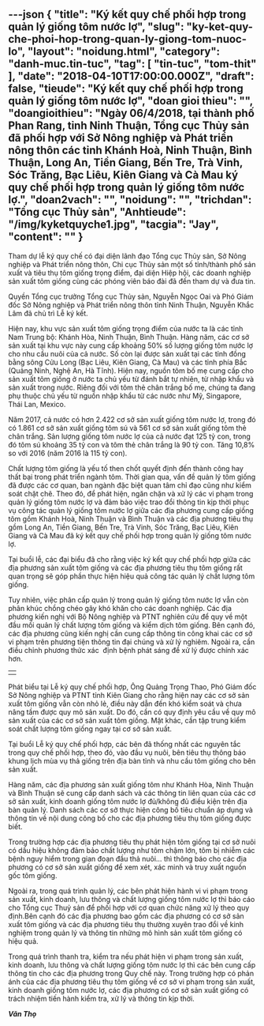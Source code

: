 ---json
{
    "title": "Ký kết quy chế phối hợp trong quản lý giống tôm nước lợ",
    "slug": "ky-ket-quy-che-phoi-hop-trong-quan-ly-giong-tom-nuoc-lo",
    "layout": "noidung.html",
    "category": "danh-muc.tin-tuc",
    "tag": [
        "tin-tuc",
        "tom-thit"
    ],
    "date": "2018-04-10T17:00:00.000Z",
    "draft": false,
    "tieude": "Ký kết quy chế phối hợp trong quản lý giống tôm nước lợ",
    "doan gioi thieu": "",
    "doangioithieu": "Ngày 06/4/2018, tại thành phố Phan Rang, tỉnh Ninh Thuận, Tổng cục Thủy sản đã phối hợp với Sở Nông nghiệp và Phát triển nông thôn các tỉnh Khánh Hoà, Ninh Thuận, Bình Thuận, Long An, Tiền Giang, Bến Tre, Trà Vinh, Sóc Trăng, Bạc Liêu, Kiên Giang và Cà Mau ký quy chế phối hợp trong quản lý giống tôm nước lợ.",
    "doan2vach": "",
    "noidung": "",
    "trichdan": "Tổng cục Thủy sản",
    "Anhtieude": "/img/kyketquyche1.jpg",
    "tacgia": "Jay",
    "__content__": ""
}
---
<p><span style="font-size:14px">Tham dự lễ k&yacute; quy chế c&oacute; đại diện l&atilde;nh đạo Tổng cục Thủy sản, Sở N&ocirc;ng nghiệp v&agrave; Ph&aacute;t triển n&ocirc;ng th&ocirc;n, Chi cục Thủy sản một số tỉnh/th&agrave;nh phố sản xuất v&agrave; ti&ecirc;u thụ t&ocirc;m giống trọng điểm, đại diện Hiệp hội, c&aacute;c doanh nghiệp sản xuất t&ocirc;m giống c&ugrave;ng c&aacute;c ph&oacute;ng vi&ecirc;n b&aacute;o đ&agrave;i đ&atilde; đến tham dự v&agrave; đưa tin.</span></p>

<p><span style="font-size:14px">Quyền Tổng cục trưởng Tổng cục Thủy sản, Nguyễn Ngọc Oai v&agrave; Ph&oacute; Gi&aacute;m đốc Sở N&ocirc;ng nghiệp v&agrave; Ph&aacute;t triển n&ocirc;ng th&ocirc;n tỉnh Ninh Thuận, Nguyễn Khắc L&acirc;m đ&atilde; chủ tr&igrave; Lễ k&yacute; kết.</span></p>

<p><span style="font-size:14px">Hiện nay, khu vực sản xuất t&ocirc;m giống trọng điểm của nước ta l&agrave; c&aacute;c tỉnh Nam Trung bộ: Kh&aacute;nh H&ograve;a, Ninh Thuận, B&igrave;nh Thuận. H&agrave;ng năm, c&aacute;c cơ sở sản xuất tại khu vực n&agrave;y cung cấp khoảng 50% số lượng giống t&ocirc;m nước lợ cho nhu cầu nu&ocirc;i của cả nước. Số c&ograve;n lại được sản xuất tại c&aacute;c tỉnh đồng bằng s&ocirc;ng Cửu Long (Bạc Li&ecirc;u, Ki&ecirc;n Giang, C&agrave; Mau) v&agrave; c&aacute;c tỉnh ph&iacute;a Bắc (Quảng Ninh, Nghệ An, H&agrave; Tĩnh). Hiện nay, nguồn t&ocirc;m bố mẹ cung cấp cho sản xuất t&ocirc;m giống ở nước ta chủ yếu từ đ&aacute;nh bắt tự nhi&ecirc;n, từ nhập khẩu v&agrave; sản xuất trong nước. Ri&ecirc;ng đối với t&ocirc;m thẻ ch&acirc;n trắng bố mẹ, ch&uacute;ng ta đang phụ thuộc chủ yếu từ nguồn nhập khẩu từ c&aacute;c nước như Mỹ, Singapore, Th&aacute;i Lan, Mexico.</span></p>

<p><span style="font-size:14px">Năm 2017, cả nước c&oacute; hơn 2.422 cơ sở sản xuất giống t&ocirc;m nước lợ, trong đ&oacute; c&oacute; 1.861 cơ sở sản xuất giống t&ocirc;m s&uacute; v&agrave; 561 cơ sở sản xuất giống t&ocirc;m thẻ ch&acirc;n trắng. Sản lượng giống t&ocirc;m nước lợ của cả nước đạt 125 tỷ con, trong đ&oacute; t&ocirc;m s&uacute; khoảng 35 tỷ con v&agrave; t&ocirc;m thẻ ch&acirc;n trắng l&agrave; 90 tỷ con. Tăng 10,8% so với 2016 (năm 2016 l&agrave; 115 tỷ con).</span></p>

<p><span style="font-size:14px">Chất lượng t&ocirc;m giống l&agrave; yếu tố then chốt quyết định đến th&agrave;nh c&ocirc;ng hay thất bại trong ph&aacute;t triển ng&agrave;nh t&ocirc;m. Thời gian qua, vấn đề quản l&yacute; t&ocirc;m giống đ&atilde; được c&aacute;c cơ quan, ban ng&agrave;nh đặc biệt quan t&acirc;m chỉ đạo cũng như kiểm so&aacute;t chặt chẽ. Theo đ&oacute;, để ph&aacute;t hiện, ngăn chặn v&agrave; xử l&yacute; c&aacute;c vi phạm trong quản l&yacute; giống t&ocirc;m nước lợ v&agrave; đảm bảo việc trao đổi th&ocirc;ng tin kịp thời phục vụ c&ocirc;ng t&aacute;c quản l&yacute; giống t&ocirc;m nước lợ giữa c&aacute;c địa phương cung cấp giống t&ocirc;m gồm Kh&aacute;nh Ho&agrave;, Ninh Thuận v&agrave; B&igrave;nh Thuận v&agrave; c&aacute;c địa phương ti&ecirc;u thụ gồm Long An, Tiền Giang, Bến Tre, Tr&agrave; Vinh, S&oacute;c Trăng, Bạc Li&ecirc;u, Ki&ecirc;n Giang v&agrave; C&agrave; Mau đ&atilde; k&yacute; kết quy chế phối hợp trong quản l&yacute; giống t&ocirc;m nước lợ.</span></p>

<p><span style="font-size:14px">Tại buổi lễ, c&aacute;c đại biểu đ&atilde; cho rằng việc k&yacute; kết quy chế phối hợp giữa c&aacute;c địa phương sản xuất t&ocirc;m giống v&agrave; c&aacute;c địa phương ti&ecirc;u thụ t&ocirc;m giống rất quan trọng sẽ g&oacute;p phần thực hiện hiệu quả c&ocirc;ng t&aacute;c quản l&yacute; chất lượng t&ocirc;m giống.</span></p>

<p><span style="font-size:14px">Tuy nhi&ecirc;n, việc ph&acirc;n cấp quản l&yacute; trong quản l&yacute; giống t&ocirc;m nước lợ vẫn c&ograve;n ph&acirc;n kh&uacute;c chồng ch&eacute;o g&acirc;y kh&oacute; khăn cho c&aacute;c doanh nghiệp. C&aacute;c địa phương kiến nghị với Bộ N&ocirc;ng nghiệp v&agrave; PTNT nghi&ecirc;n cứu để quy về một đầu mối quản l&yacute; chất lượng t&ocirc;m giống v&agrave; kiểm dịch t&ocirc;m giống. B&ecirc;n cạnh đ&oacute;, c&aacute;c địa phương cũng kiến nghị cần cung cấp th&ocirc;ng tin c&ocirc;ng khai c&aacute;c cơ sở vi phạm tr&ecirc;n phương tiện th&ocirc;ng tin đại ch&uacute;ng v&agrave; xử l&yacute; nghi&ecirc;m. Ngo&agrave;i ra, cần điều chỉnh phương thức x&aacute;c &nbsp;định bệnh ph&aacute;t s&aacute;ng để xử l&yacute; được ch&iacute;nh x&aacute;c hơn.</span></p>

<table align="center" border="0" cellpadding="1" cellspacing="1">
	<tbody>
		<tr>
			<td><span style="font-size:14px"><img alt="" src="https://tongcucthuysan.gov.vn/Portals/0/kyketquyche2.jpg" title="" /></span></td>
		</tr>
	</tbody>
</table>

<p><span style="font-size:14px">Ph&aacute;t biểu tại Lễ k&yacute; quy chế phối hợp, &Ocirc;ng Quảng Trọng Thao, Ph&oacute; Gi&aacute;m đốc Sở N&ocirc;ng nghiệp v&agrave; PTNT tỉnh Ki&ecirc;n Giang cho rằng hiện nay c&aacute;c cơ sở sản xuất t&ocirc;m giống vẫn c&ograve;n nhỏ lẻ, điều n&agrave;y dẫn đến kh&oacute; kiểm so&aacute;t v&agrave; chưa n&acirc;ng tầm được quy m&ocirc; sản xuất. Do đ&oacute;, cần c&oacute; quy định y&ecirc;u cầu về quy m&ocirc; sản xuất của c&aacute;c cơ sở sản xuất t&ocirc;m giống. Mặt kh&aacute;c, cần tập trung kiểm so&aacute;t chất lượng t&ocirc;m giống ngay tại cơ sở sản xuất.</span></p>

<p><span style="font-size:14px">Tại buổi Lễ k&yacute; quy chế phối hợp, c&aacute;c b&ecirc;n đ&atilde; thống nhất c&aacute;c nguy&ecirc;n tắc trong quy chế phối hợp, theo đ&oacute;, v&agrave;o đầu vụ nu&ocirc;i, b&ecirc;n ti&ecirc;u thụ th&ocirc;ng b&aacute;o khung lịch m&ugrave;a vụ thả giống tr&ecirc;n địa b&agrave;n tỉnh v&agrave; nhu cầu t&ocirc;m giống cho b&ecirc;n sản xuất.</span></p>

<p><span style="font-size:14px">H&agrave;ng năm, c&aacute;c địa phương sản xuất giống t&ocirc;m như Kh&aacute;nh H&ograve;a, Ninh Thuận v&agrave; B&igrave;nh Thuận sẽ cung cấp danh s&aacute;ch v&agrave; c&aacute;c th&ocirc;ng tin li&ecirc;n quan của c&aacute;c cơ sở sản xuất, kinh doanh giống t&ocirc;m nước lợ đủ/kh&ocirc;ng đủ điều kiện tr&ecirc;n địa b&agrave;n quản l&yacute;. Danh s&aacute;ch c&aacute;c cơ sở thực hiện c&ocirc;ng bố ti&ecirc;u chuẩn &aacute;p dụng v&agrave; th&ocirc;ng tin về nội dung c&ocirc;ng bố cho c&aacute;c địa phương ti&ecirc;u thụ t&ocirc;m giống được biết.</span></p>

<p><span style="font-size:14px">Trong trường hợp c&aacute;c địa phương ti&ecirc;u thụ ph&aacute;t hiện t&ocirc;m giống tại cơ sở nu&ocirc;i c&oacute; dấu hiệu kh&ocirc;ng đảm bảo chất lượng như t&ocirc;m chậm lớn, t&ocirc;m bị nhiễm c&aacute;c bệnh nguy hiểm trong gian đoạn đầu thả nu&ocirc;i&hellip; th&igrave; th&ocirc;ng b&aacute;o cho c&aacute;c địa phương c&oacute; cơ sở sản xuất giống để xem x&eacute;t, x&aacute;c minh v&agrave; truy xuất nguồn gốc t&ocirc;m giống.</span></p>

<p><span style="font-size:14px">Ngo&agrave;i ra, trong qu&aacute; tr&igrave;nh quản l&yacute;, c&aacute;c b&ecirc;n ph&aacute;t hiện h&agrave;nh vi vi phạm trong sản xuất, kinh doanh, lưu th&ocirc;ng v&agrave; chất lượng giống t&ocirc;m nước lợ th&igrave; b&aacute;o c&aacute;o cho Tổng cục Thuỷ sản để phối hợp với cơ quan chức năng xử l&yacute; theo quy định.B&ecirc;n cạnh đ&oacute; c&aacute;c địa phương bao gồm c&aacute;c địa phương c&oacute; cơ sở sản xuất t&ocirc;m giống v&agrave; c&aacute;c địa phương ti&ecirc;u thụ thường xuy&ecirc;n trao đổi về kinh nghiệm trong quản l&yacute; v&agrave; th&ocirc;ng tin những m&ocirc; h&igrave;nh sản xuất t&ocirc;m giống c&oacute; hiệu quả.</span></p>

<p><span style="font-size:14px">Trong qu&aacute; tr&igrave;nh thanh tra, kiểm tra nếu ph&aacute;t hiện vi phạm trong sản xuất, kinh doanh, lưu th&ocirc;ng v&agrave; chất lượng giống t&ocirc;m nước lợ th&igrave; c&aacute;c b&ecirc;n cung cấp th&ocirc;ng tin cho c&aacute;c địa phương trong Quy chế n&agrave;y. Trong trường hợp c&oacute; phản &aacute;nh của c&aacute;c địa phương ti&ecirc;u thụ t&ocirc;m giống về cơ sở vi phạm trong sản xuất, kinh doanh giống t&ocirc;m nước lợ, c&aacute;c địa phương c&oacute; cơ sở sản xuất giống c&oacute; tr&aacute;ch nhiệm tiến h&agrave;nh kiểm tra, xử l&yacute; v&agrave; th&ocirc;ng tin kịp thời.</span></p>

<p><span style="font-size:14px"><strong><em>Văn Thọ</em></strong></span></p>
